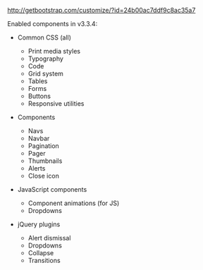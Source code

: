 http://getbootstrap.com/customize/?id=24b00ac7ddf9c8ac35a7


Enabled components in v3.3.4:


* Common CSS (all)
  * Print media styles
  * Typography
  * Code
  * Grid system
  * Tables
  * Forms
  * Buttons
  * Responsive utilities

* Components
  * Navs
  * Navbar
  * Pagination
  * Pager
  * Thumbnails
  * Alerts
  * Close icon

* JavaScript components
  * Component animations (for JS)
  * Dropdowns

* jQuery plugins
  * Alert dismissal
  * Dropdowns
  * Collapse
  * Transitions

